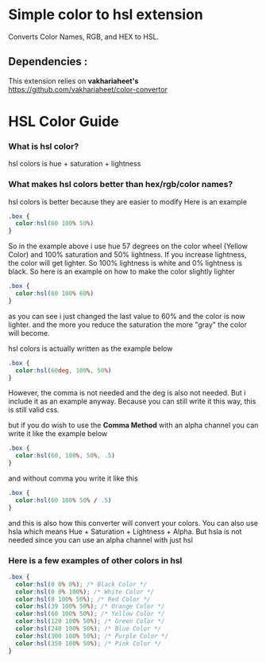 # **Simple color to hsl extension**

Converts Color Names, RGB, and HEX to HSL.

## Dependencies :

This extension relies on **vakhariaheet's** https://github.com/vakhariaheet/color-convertor

# **HSL Color Guide**

### What is hsl color?
hsl colors is hue + saturation + lightness

### What makes hsl colors better than hex/rgb/color names?
hsl colors is better because they are easier to modify
Here is an example
```css
.box {
  color:hsl(60 100% 50%)
}
```
So in the example above i use hue 57 degrees on the color wheel (Yellow Color) and 100% saturation and 50% lightness. If you increase lightness, the color will get lighter. So 100% lightness is white and 0% lightness is black.
So here is an example on how to make the color slightly lighter
```css
.box {
  color:hsl(60 100% 60%)
}
```
as you can see i just changed the last value to 60% and the color is now lighter. and the more you reduce the saturation the more "gray" the color will become.

hsl colors is actually written as the example below
```css
.box {
  color:hsl(60deg, 100%, 50%)
}
```
However, the comma is not needed and the deg is also not needed. But i include it as an example anyway. Because you can still write it this way, this is still valid css.

but if you do wish to use the **Comma Method** with an alpha channel you can write it like the example below
```css
.box {
  color:hsl(60, 100%, 50%, .5)
}
```

and without comma you write it like this
```css
.box {
  color:hsl(60 100% 50% / .5)
}
```
and this is also how this converter will convert your colors.
You can also use hsla which means Hue + Saturation + Lightness + Alpha. But hsla is not needed since you can use an alpha channel with just hsl

### Here is a few examples of other colors in hsl
```css
.box {
  color:hsl(0 0% 0%); /* Black Color */
  color:hsl(0 0% 100%); /* White Color */
  color:hsl(0 100% 50%); /* Red Color */
  color:hsl(39 100% 50%); /* Orange Color */
  color:hsl(60 100% 50%); /* Yellow Color */
  color:hsl(120 100% 50%); /* Green Color */
  color:hsl(240 100% 50%); /* Blue Color */
  color:hsl(300 100% 50%); /* Purple Color */
  color:hsl(350 100% 50%); /* Pink Color */
}
```
